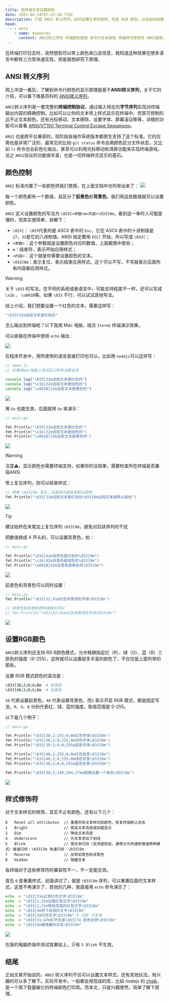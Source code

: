 ```yaml
---
title: 给终端文本设置颜色
date: 2025-04-24T07:23:38.778Z
description: 介绍 ANSI 转义序列，如何设置文本的颜色，包括 RGB 颜色，以及如何设置样式修饰符。
head:
  - - meta
    - name: keywords
      content: ANSI转义序列 终端颜色控制 命令行文本颜色 终端样式修饰符 ANSI颜色表 转义序列原理
---
```


在终端打印日志时，突然想到可以带上颜色来凸显信息，我知道这种效果在很多语言中都有三方库快速实现，但是我想研究下原理。
<!-- more -->

## ANSI 转义序列
网上冲浪一番后，了解到命令行颜色的显示原理是基于**ANSI转义序列**，关于它的介绍，可以看下维基百科的 [ANSI转义序列](https://zh.wikipedia.org/wiki/ANSI%E8%BD%AC%E4%B9%89%E5%BA%8F%E5%88%97)。

`ANSI`转义序列是一套完整的**终端控制协议**，通过输入特定的**字节序列**实现对终端输出内容的精确控制。比如可以让你的文本带上样式显示在终端中，但其可控制的远不止文本颜色，还有光标移动、文本擦除、设置字体、屏幕滚动等等，详细的功能可以查看 [ANSI/VT100 Terminal Control Escape Sequences](https://www2.ccs.neu.edu/research/gpc/VonaUtils/vona/terminal/vtansi.htm)。

`ANSI` 也是跨平台兼容的，现阶段各操作系统版本都原生支持了这个标准。它的应用也是非常广泛的，最常见的比如 `git status` 命令会用颜色区分文件状态，又比如 `ls` 命令也会彩色化输出，甚至可以利用光标移动和清屏功能来实现终端游戏。总之 `ANSI`协议的功能很丰富，也是一切终端样式显示的基石。

## 颜色控制
`ANSI` 标准内置了一些颜色供我们使用，在上面文档中也列举出来了：
![](https://img.wjian.xyz/2025/ANSI-colors.png)

每一个颜色都有一个数值，且区分了**前景色**和**背景色**。我们用这些数值就可以设置颜色。

`ANSI` 定义设置颜色的写法为 `\033[<参数>m<内容>\033[0m`，看到这一串时人可能是懵的，但其实很简单，拆解下：
- `\033[`： `\033`代表的是 ASCII 表中的 `Esc`，它在 ASCII 表中的十进制值是 `27`，`33`是它的八进制值。ANSI 规定要用 `ESC[` 开始，所以写成 `\033[`；
- `<参数>`：这个参数就是设置颜色对应的数值，上面截图中那些；
- `m`：结束符，表示开始应用样式；
- `<内容>`：这个就是你需要设置颜色的文本。
- `\033[0m`：表示复位，表示结束应用样式。这个可以不写，不写就表示后面所有内容都应用样式。

> [!WARNING]
> 关于 `\033` 的写法，在不同的系统或者语言中，可能支持程度不一样，还可以写成 `\x1b` 、 `\u001B`等。如果 `\033` 不行，可以试试其他写法。

综上介绍，我们想要设置一个红色的文本，需要这样写：
```bash
"\033[31m这段文本是红色的"
```
怎么输出到终端呢？以下我用 Mac 电脑，结合 `Iterm2` 终端演示效果。

可以直接在终端中使用 `echo` 输出：

![](https://img.wjian.xyz/2025/ansi-demo-1.png)

在程序开发中，用所使用的语言直接打印也可以。比如用 `nodejs`可以这样写：
```js
// demo.js
// 在我的mac电脑上测试这三种写法都生效

console.log("\033[31m这段文本是红色的")
console.log("\x1b[32m这段文本是绿色的")
console.log("\u001B[33m这段文本是黄色的")
```
![](https://img.wjian.xyz/2025/ansi-demo-2.png)

用 `Go` 也能生效，后面就用 `Go` 来演示：
```go
// main.go

fmt.Println("\033[31m这段文本是红色的")
fmt.Println("\x1b[32m这段文本是绿色的")
fmt.Println("\u001B[33m这段文本是黄色的")
```
![](https://img.wjian.xyz/2025/ansi-demo-3.png)

> [!WARNING]
> 注意⚠️，显示颜色也需要终端支持，如果你的没效果，需要检查所在终端是否兼容ANSI

带上复位序列，则可以结束样式：
```go
// 使用 \033[0m 复位，后面的内容恢复默认颜色
fmt.Println("\033[31m这段文本是红色的\033[0m这段文本是默认颜色")
```
![](https://img.wjian.xyz/2025/ansi-demo-4.png)

>[!TIP]
> 建议始终在末尾加上复位序列 `\033[0m`，避免对后续序列的干扰

把数值换成 4 开头的，可以设置背景色，如：
```go
// main.go

fmt.Println("\033[41m背景色是红色的\033[0m")
fmt.Println("\x1b[42m背景色是绿色的\033[0m")
fmt.Println("\u001B[43m背景色是黄色的\033[0m")
```
![](https://img.wjian.xyz/2025/ansi-demo-5.png)

前景色和背景色可以同时设置：
```go
// main.go
fmt.Println("\033[32;41m红色背景绿色字体\033[0m")

// 背景色和前景色顺序调换也可以
// fmt.Println("\033[32;41m红色背景绿色字体\033[0m")
```
![](https://img.wjian.xyz/2025/ansi-demo-6.png)

## 设置RGB颜色
`ANSI`转义序列还支持 RG B颜色模式，允许精确指定红（R）、绿（G）、蓝（B）三原色的强度（0-255），这样就可以设置超多丰富的颜色了，不仅仅是上面列举的那些。

设置 RGB 模式颜色的语法是：
```bash
\033[38;2;R;G;Bm  # 前景色
\033[48;2;R;G;Bm  # 背景色
```
`38` 代表设置前景色，`48` 代表设置背景色，而`2` 表示开启 RGB 模式，都是固定写法。`R`、`G`、`B` 分别代表红、绿、蓝的强度，取值范围是 0-255。

以下是几个例子：
```go
// main.go

fmt.Println("\033[38;2;255;0;0m红色字体\033[0m")
fmt.Println("\033[38;2;0;255;0m绿色字体\033[0m")
fmt.Println("\033[38;2;0;0;255m蓝色字体\033[0m")

fmt.Println("\033[48;2;255;0;0m红色背景\033[0m")
fmt.Println("\033[48;2;0;255;0m绿色背景\033[0m")
fmt.Println("\033[48;2;0;0;255m蓝色背景\033[0m")

fmt.Println("\033[38;2;148;204;174m随便设置一个颜色\033[0m")
```
![](https://img.wjian.xyz/2025/ansi-demo-7.png)

## 样式修饰符
对于文本样式的修饰，其实不止有颜色，还有以下几个：
```text
0	Reset all attributes  // 重置所有文本样式和颜色，恢复终端默认状态
1	Bright                // 提高文本亮度或加粗显示
2	Dim                   // 降低文本亮度
4	Underscore	          // 为文本添加下划线
5	Blink                 // 使文本闪烁（支持度较低，通常分为快速和慢速两种模式）慢速闪烁：\033[5m 快速闪烁：\033[6m
7	Reverse               // 反转前景色和背景色
8	Hidden                // 隐藏文本
```
各终端对于这些修饰符的兼容性不一，不一定能生效。

首先 `0` 是重置样式，前面讲过了，就是 `\033[0m` 序列，可以重置后面的文本样式，这里不再演示了，其他的几种，我直接用 `echo` 命令演示了：
```bash
echo -e "\033[31m正常红色文字\033[0m"
echo -e "\033[1;31m加粗红色文字\033[0m"
echo -e "\033[2;31m降低亮度的红色文字\033[0m"
echo -e "\033[4m带下划线的文字\033[0m"
echo -e "\033[5m闪烁文字\033[0m" # 闪烁 不生效
echo -e "\033[31;47m红字白底\033[7m 颜色反转\033[0m"
echo -e "\033[8m被隐藏的文本\033[0m"
```
![](https://img.wjian.xyz/2025/ansi-demo-8.png)

在我的电脑终端中测试效果如上，只有 `5 Blink` 不生效。

## 结尾
正如文章开始说的，`ANSI` 转义序列不仅可以设置文本样式，还有其他玩法，有兴趣的可以多了解下。实际开发中，一般都会用现成的库，比如 nodejs 的 [chalk](https://www.npmjs.com/package/chalk)，是一个周下载量破亿的终端颜色打印库。而本文，只是兴趣使然，简单了解下原理。
